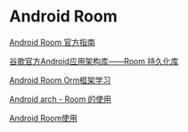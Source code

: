 Android Room
===

[Android Room 官方指南](https://blog.csdn.net/u011897062/article/details/82107709)  

[谷歌官方Android应用架构库——Room 持久化库](https://blog.csdn.net/hubinqiang/article/details/73012353)  

[Android Room Orm框架学习](https://www.jianshu.com/p/29e5e8c75450)  

[Android arch - Room 的使用](https://blog.csdn.net/qq_31872881/article/details/81388908)  

[Android Room使用](https://www.jianshu.com/p/7354d5048597)  






